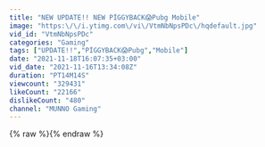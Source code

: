 ```yaml
---
title: "NEW UPDATE!! NEW PİGGYBACK😱Pubg Mobile"
image: "https:\/\/i.ytimg.com\/vi\/VtmNbNpsPDc\/hqdefault.jpg"
vid_id: "VtmNbNpsPDc"
categories: "Gaming"
tags: ["UPDATE!!","PİGGYBACK😱Pubg","Mobile"]
date: "2021-11-18T16:07:35+03:00"
vid_date: "2021-11-16T13:34:08Z"
duration: "PT14M14S"
viewcount: "329431"
likeCount: "22166"
dislikeCount: "480"
channel: "MUNNO Gaming"
---
```

{% raw %}{% endraw %}
